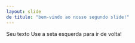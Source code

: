 ```yaml
---
layout: slide
de título: "bem-vindo ao nosso segundo slide!"
---
```

Seu texto
Use a seta esquerda para ir de volta!
